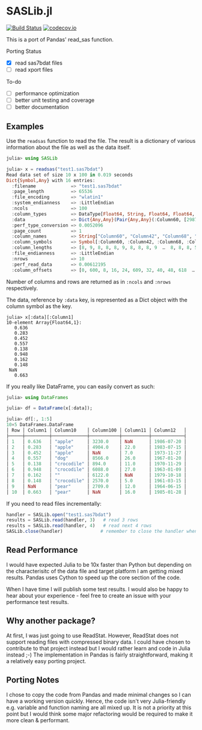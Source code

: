 # SASLib.jl

[![Build Status](https://travis-ci.org/tk3369/SASLib.jl.svg)](https://travis-ci.org/tk3369/SASLib.jl)
[![codecov.io](http://codecov.io/github/tk3369/SASLib.jl/coverage.svg?branch=master)](http://codecov.io/github/tk3369/SASLib.jl?branch=master)

This is a port of Pandas' read_sas function.  

Porting Status
- [x] read sas7bdat files
- [ ] read xport files

To-do
- [ ] performance optimization
- [ ] better unit testing and coverage
- [ ] better documentation

## Examples

Use the `readsas` function to read the file.  The result is a dictionary of various information about the file as well as the data itself.

```julia
julia> using SASLib

julia> x = readsas("test1.sas7bdat")
Read data set of size 10 x 100 in 0.019 seconds
Dict{Symbol,Any} with 16 entries:
  :filename             => "test1.sas7bdat"
  :page_length          => 65536
  :file_encoding        => "wlatin1"
  :system_endianness    => :LittleEndian
  :ncols                => 100
  :column_types         => DataType[Float64, String, Float64, Float64, Float64, Float64, Float64, Float64, Float64, Float64  …  Float64, Float64…
  :data                 => Dict{Any,Any}(Pair{Any,Any}(:Column60, [2987.0, 8194.0, 9820.0, 8252.0, 9640.0, 9168.0, 7547.0, 1419.0, 4884.0, NaN])…
  :perf_type_conversion => 0.0052096
  :page_count           => 1
  :column_names         => String["Column60", "Column42", "Column68", "Column35", "Column33", "Column1", "Column41", "Column16", "Column72", "Co…
  :column_symbols       => Symbol[:Column60, :Column42, :Column68, :Column35, :Column33, :Column1, :Column41, :Column16, :Column72, :Column19  ……
  :column_lengths       => [8, 9, 8, 8, 8, 9, 8, 8, 8, 9  …  8, 8, 8, 5, 8, 8, 8, 9, 8, 8]
  :file_endianness      => :LittleEndian
  :nrows                => 10
  :perf_read_data       => 0.00612195
  :column_offsets       => [0, 600, 8, 16, 24, 609, 32, 40, 48, 618  …  536, 544, 552, 795, 560, 568, 576, 800, 584, 592]
```

Number of columns and rows are returned as in `:ncols` and `:nrows` respectively.

The data, reference by `:data` key, is represented as a Dict object with the column symbol as the key.

```juia
julia> x[:data][:Column1]
10-element Array{Float64,1}:
   0.636
   0.283
   0.452
   0.557
   0.138
   0.948
   0.162
   0.148
 NaN    
   0.663
```

If you really like DataFrame, you can easily convert as such:

```julia
julia> using DataFrames

julia> df = DataFrame(x[:data]);

julia> df[:, 1:5]
10×5 DataFrames.DataFrame
│ Row │ Column1 │ Column10    │ Column100 │ Column11 │ Column12   │
├─────┼─────────┼─────────────┼───────────┼──────────┼────────────┤
│ 1   │ 0.636   │ "apple"     │ 3230.0    │ NaN      │ 1986-07-20 │
│ 2   │ 0.283   │ "apple"     │ 4904.0    │ 22.0     │ 1983-07-15 │
│ 3   │ 0.452   │ "apple"     │ NaN       │ 7.0      │ 1973-11-27 │
│ 4   │ 0.557   │ "dog"       │ 8566.0    │ 26.0     │ 1967-01-20 │
│ 5   │ 0.138   │ "crocodile" │ 894.0     │ 11.0     │ 1970-11-29 │
│ 6   │ 0.948   │ "crocodile" │ 6088.0    │ 27.0     │ 1963-01-09 │
│ 7   │ 0.162   │ ""          │ 6122.0    │ NaN      │ 1979-10-18 │
│ 8   │ 0.148   │ "crocodile" │ 2570.0    │ 5.0      │ 1961-03-15 │
│ 9   │ NaN     │ "pear"      │ 2709.0    │ 12.0     │ 1964-06-15 │
│ 10  │ 0.663   │ "pear"      │ NaN       │ 16.0     │ 1985-01-28 │
```

If you need to read files incrementally:

```julia
handler = SASLib.open("test1.sas7bdat")
results = SASLib.read(handler, 3)   # read 3 rows
results = SASLib.read(handler, 4)   # read next 4 rows
SASLib.close(handler)              # remember to close the handler when done
```

## Read Performance

I would have expected Julia to be 10x faster than Python but depending on the characterisitc of the data file and target platform I am getting mixed results.  Pandas uses Cython to speed up the core section of the code.  

When I have time I will publish some test results.  I would also be happy to hear about your experience - feel free to create an issue with your performance test results. 

## Why another package?

At first, I was just going to use ReadStat.  However, ReadStat does not support reading files with compressed binary data.  I could have chosen to contribute to that project instead but I would rather learn and code in Julia instead ;-)  The implementation in Pandas is fairly straightforward, making it a relatively easy porting project.  

## Porting Notes

I chose to copy the code from Pandas and made minimal changes so I can have a working version quickly.  Hence, the code isn't very Julia-friendly e.g. variable and function naming are all mixed up.  It is not a priority at this point but I would think some major refactoring would be required to make it more clean & performant.
